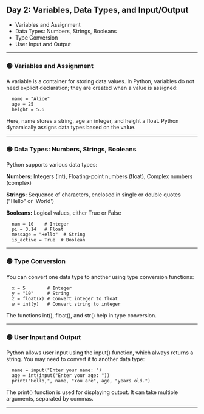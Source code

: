 ## Day 2: Variables, Data Types, and Input/Output
- Variables and Assignment
- Data Types: Numbers, Strings, Booleans
- Type Conversion
- User Input and Output
---
### 🟢 Variables and Assignment
A variable is a container for storing data values. In Python, variables do not need explicit declaration; they are created when a value is assigned:

      name = "Alice"
      age = 25
      height = 5.6

Here, name stores a string, age an integer, and height a float. Python dynamically assigns data types based on the value.
***
### 🟢 Data Types: Numbers, Strings, Booleans
Python supports various data types:

**Numbers:** Integers (int), Floating-point numbers (float), Complex numbers (complex)

**Strings:** Sequence of characters, enclosed in single or double quotes ("Hello" or 'World')

**Booleans:** Logical values, either True or False

      num = 10    # Integer
      pi = 3.14   # Float
      message = "Hello"  # String
      is_active = True  # Boolean
***
### 🟢 Type Conversion
You can convert one data type to another using type conversion functions:

      x = 5        # Integer
      y = "10"     # String
      z = float(x) # Convert integer to float
      w = int(y)   # Convert string to integer

The functions int(), float(), and str() help in type conversion.
***
### 🟢 User Input and Output
Python allows user input using the input() function, which always returns a string. You may need to convert it to another data type:

      name = input("Enter your name: ")
      age = int(input("Enter your age: "))
      print("Hello,", name, "You are", age, "years old.")

The print() function is used for displaying output. It can take multiple arguments, separated by commas.
***
